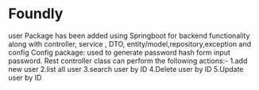 # Foundly
user Package has been added using Springboot for backend functionality along with controller, service , DTO, entity/model,repository,exception and config 
Config package: used to generate password hash form input password.
Rest controller class can perform the following actions:-
1.add new user
2.list all user
3.search user by ID
4.Delete user by ID
5.Update user by ID
